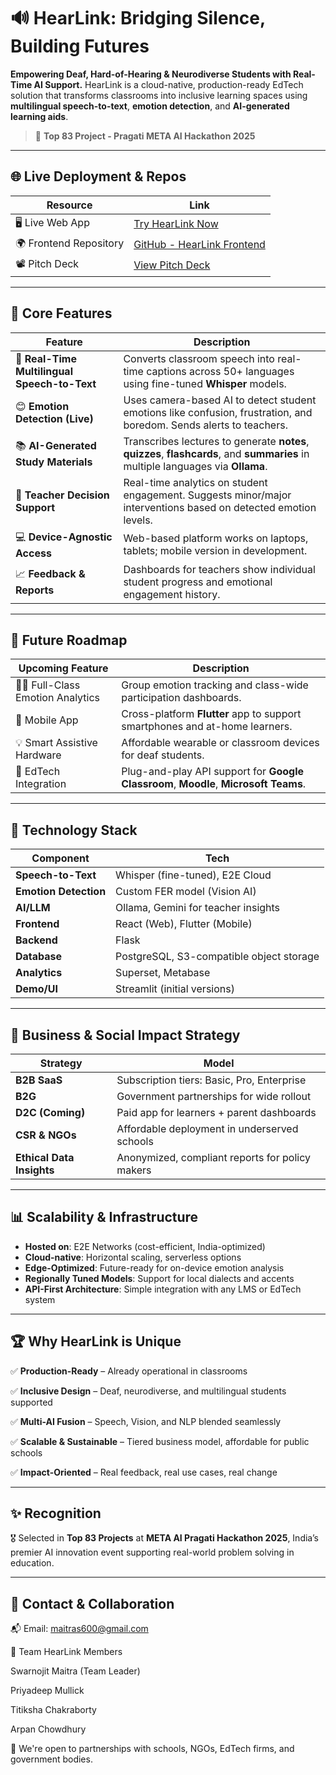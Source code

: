 

# 🔊 HearLink: Bridging Silence, Building Futures

**Empowering Deaf, Hard-of-Hearing & Neurodiverse Students with Real-Time AI Support.**
HearLink is a cloud-native, production-ready EdTech solution that transforms classrooms into inclusive learning spaces using **multilingual speech-to-text**, **emotion detection**, and **AI-generated learning aids**.

> 🚀 **Top 83 Project - Pragati META AI Hackathon 2025**

---

## 🌐 Live Deployment & Repos

| Resource               | Link                                                                 |
| ---------------------- | -------------------------------------------------------------------- |
| 🖥️ Live Web App       | [Try HearLink Now](https://hearlink.vercel.app/)          |
| 🌍 Frontend Repository | [GitHub - HearLink Frontend](https://github.com/apu52/HEARLINK_FRONTEND_NEW)  |
| 📽️ Pitch Deck         | [View Pitch Deck](https://www.canva.com/design/DAGj1ugYrPM/oUBl0Rx3oz_0LaCELk_0PA/edit?utm_content=DAGj1ugYrPM&utm_campaign=designshare&utm_medium=link2&utm_source=sharebutton)          |

---

## 🌟 Core Features

| Feature                                      | Description                                                                                                                      |
| -------------------------------------------- | -------------------------------------------------------------------------------------------------------------------------------- |
| 🎤 **Real-Time Multilingual Speech-to-Text** | Converts classroom speech into real-time captions across 50+ languages using fine-tuned **Whisper** models.                      |
| 😊 **Emotion Detection (Live)**              | Uses camera-based AI to detect student emotions like confusion, frustration, and boredom. Sends alerts to teachers.              |
| 📚 **AI-Generated Study Materials**          | Transcribes lectures to generate **notes**, **quizzes**, **flashcards**, and **summaries** in multiple languages via **Ollama**. |
| 🧠 **Teacher Decision Support**              | Real-time analytics on student engagement. Suggests minor/major interventions based on detected emotion levels.                  |
| 💻 **Device-Agnostic Access**                | Web-based platform works on laptops, tablets; mobile version in development.                                                     |
| 📈 **Feedback & Reports**                    | Dashboards for teachers show individual student progress and emotional engagement history.                                       |

---

## 🚧 Future Roadmap

| Upcoming Feature                   | Description                                                                          |
| ---------------------------------- | ------------------------------------------------------------------------------------ |
| 🧑‍🏫 Full-Class Emotion Analytics | Group emotion tracking and class-wide participation dashboards.                      |
| 📱 Mobile App                      | Cross-platform **Flutter** app to support smartphones and at-home learners.          |
| 💡 Smart Assistive Hardware        | Affordable wearable or classroom devices for deaf students.                          |
| 🔗 EdTech Integration              | Plug-and-play API support for **Google Classroom**, **Moodle**, **Microsoft Teams**. |

---

## 🧪 Technology Stack

| Component             | Tech                                     |
| --------------------- | ---------------------------------------- |
| **Speech-to-Text**    | Whisper (fine-tuned), E2E Cloud          |
| **Emotion Detection** | Custom FER model (Vision AI)             |
| **AI/LLM**            | Ollama, Gemini for teacher insights      |
| **Frontend**          | React (Web), Flutter (Mobile)            |
| **Backend**           | Flask                                    |
| **Database**          | PostgreSQL, S3-compatible object storage |
| **Analytics**         | Superset, Metabase                       |
| **Demo/UI**           | Streamlit (initial versions)             |

---

## 💼 Business & Social Impact Strategy

| Strategy                  | Model                                           |
| ------------------------- | ----------------------------------------------- |
| **B2B SaaS**              | Subscription tiers: Basic, Pro, Enterprise      |
| **B2G**                   | Government partnerships for wide rollout        |
| **D2C (Coming)**          | Paid app for learners + parent dashboards       |
| **CSR & NGOs**            | Affordable deployment in underserved schools    |
| **Ethical Data Insights** | Anonymized, compliant reports for policy makers |

---

## 📊 Scalability & Infrastructure

* **Hosted on**: E2E Networks (cost-efficient, India-optimized)
* **Cloud-native**: Horizontal scaling, serverless options
* **Edge-Optimized**: Future-ready for on-device emotion analysis
* **Regionally Tuned Models**: Support for local dialects and accents
* **API-First Architecture**: Simple integration with any LMS or EdTech system

---

## 🏆 Why HearLink is Unique

✅ **Production-Ready** – Already operational in classrooms

✅ **Inclusive Design** – Deaf, neurodiverse, and multilingual students supported

✅ **Multi-AI Fusion** – Speech, Vision, and NLP blended seamlessly

✅ **Scalable & Sustainable** – Tiered business model, affordable for public schools

✅ **Impact-Oriented** – Real feedback, real use cases, real change

---

## ✨ Recognition

🎖️ Selected in **Top 83 Projects** at **META AI Pragati Hackathon 2025**, India’s premier AI innovation event supporting real-world problem solving in education.

---

## 🤝 Contact & Collaboration

📬 Email: [maitras600@gmail.com](mailto:maitras600@gmail.com)

👥 Team HearLink Members

Swarnojit Maitra (Team Leader)

Priyadeep Mullick

Titiksha Chakraborty

Arpan Chowdhury


📣 We're open to partnerships with schools, NGOs, EdTech firms, and government bodies.



